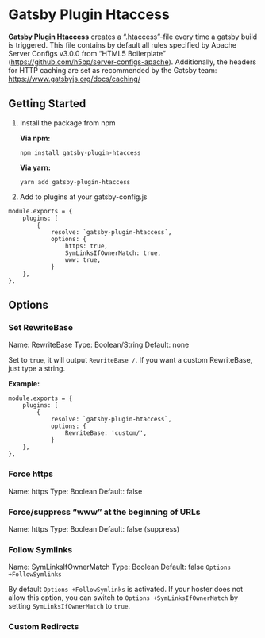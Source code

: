 # Gatsby Plugin Htaccess

**Gatsby Plugin Htaccess** creates a “.htaccess”-file every time a gatsby build is triggered.
This file contains by default all rules specified by Apache Server Configs v3.0.0 from “HTML5 Boilerplate” (https://github.com/h5bp/server-configs-apache).
Additionally, the headers for HTTP caching are set as recommended by the Gatsby team: https://www.gatsbyjs.org/docs/caching/

## Getting Started

1. Install the package from npm

   **Via npm:**

   `npm install gatsby-plugin-htaccess`

   **Via yarn:**

   `yarn add gatsby-plugin-htaccess`

2. Add to plugins at your gatsby-config.js

```
module.exports = {
    plugins: [
        {
            resolve: `gatsby-plugin-htaccess`,
            options: {
                https: true,
                SymLinksIfOwnerMatch: true,
                www: true,
            }
    },
},
```

## Options

### Set RewriteBase

Name: RewriteBase
Type: Boolean/String
Default: none

Set to `true`, it will output `RewriteBase /`.
If you want a custom RewriteBase, just type a string.

**Example:**

```
module.exports = {
    plugins: [
        {
            resolve: `gatsby-plugin-htaccess`,
            options: {
                RewriteBase: 'custom/',
            }
    },
},
```

### Force https

Name: https
Type: Boolean
Default: false

### Force/suppress “www” at the beginning of URLs

Name: https
Type: Boolean
Default: false (suppress)

### Follow Symlinks

Name: SymLinksIfOwnerMatch
Type: Boolean
Default: false `Options +FollowSymlinks`

By default `Options +FollowSymlinks` is activated.
If your hoster does not allow this option, you can switch to `Options +SymLinksIfOwnerMatch` by setting `SymLinksIfOwnerMatch` to `true`.

### Custom Redirects
